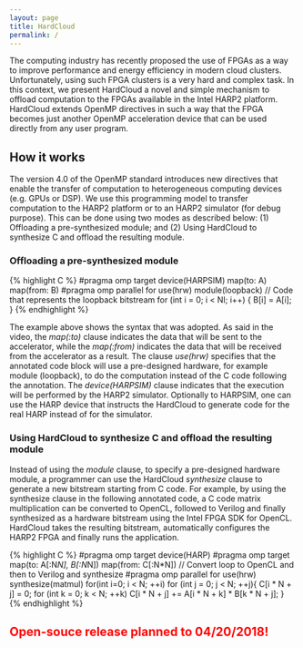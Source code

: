 ```yaml
---
layout: page
title: HardCloud
permalink: /
---
```


The computing industry has recently proposed the use of  FPGAs as a way to improve performance and energy efficiency in modern cloud clusters. Unfortunately, using such FPGA clusters  is a very hard and complex task. In this context, we present HardCloud a novel and simple mechanism to offload computation to  the FPGAs available in the  Intel HARP2 platform. HardCloud extends OpenMP directives in such a way that the FPGA becomes just another OpenMP acceleration device that can be used directly from any user program. <!---
HardCloud is a subproject of [AClang](https://omp2ocl.github.io/aclang)).-->

## How it works

The version 4.0 of the  OpenMP standard introduces new directives that
enable the transfer of  computation to heterogeneous computing devices
(e.g.  GPUs  or  DSP).  We  use this  programming  model  to  transfer
computation to the HARP2 platform or to an HARP2 simulator (for debug purpose).
This can be done using two modes as described below: (1) Offloading a pre-synthesized
module; and (2) Using HardCloud to synthesize C and offload the resulting module.

### Offloading a pre-synthesized module

{% highlight C %}
#pragma omp target device(HARPSIM) map(to: A) map(from: B)
 #pragma omp parallel for use(hrw) module(loopback)
 // Code that represents the loopback bitstream
   for (int i = 0; i < NI; i++)
   {
     B[i] = A[i];
   }
 {% endhighlight %}

The example above shows the syntax that was adopted. As said in the video, the *map(:to)* clause indicates
the data that will be sent to the accelerator, while the *map(:from)* indicates the data that will be received from the accelerator as a result. The clause *use(hrw)* specifies that the annotated code block will use a pre-designed hardware, for example module (loopback), to do the computation instead of the C code following the annotation. The *device(HARPSIM)* clause indicates that the execution will be performed by the HARP2 simulator.
Optionally to HARPSIM, one can use the HARP device that instructs the
HardCloud to generate code for the real HARP instead of for the simulator. 

### Using HardCloud to synthesize C and offload the resulting module

Instead of using the *module* clause, to specify a pre-designed hardware module, a programmer can  use the HardCloud *synthesize* clause to generate a new bitstream starting from C code. For example, by using the synthesize clause in the following annotated code,  a C code  matrix multiplication  can be converted to OpenCL, followed to Verilog and finally synthesized as a hardware bitstream using the  Intel FPGA SDK for OpenCL. HardCloud takes the resulting bitstream, automatically  configures the HARP2 FPGA and finally runs the application.

{% highlight C %}
#pragma omp target device(HARP)
  #pragma omp target map(to: A[:N*N], B[:N*N]) map(from: C[:N*N])
  // Convert loop to OpenCL and then to  Verilog and synthesize
  #pragma omp parallel for use(hrw) synthesize(matmul)
  for(int i=0; i < N; ++i)
    for (int j = 0; j < N; ++j){
      C[i * N + j] = 0;
      for (int k = 0; k < N; ++k)
        C[i * N + j] += A[i * N + k] * B[k * N + j];
    }
{% endhighlight %}

<!-- This HardCloud operation mode is on-going work, and should be ready by late Feb. 2017. -->

<h2><font color="red">Open-souce release planned to 04/20/2018!</font></h2>

